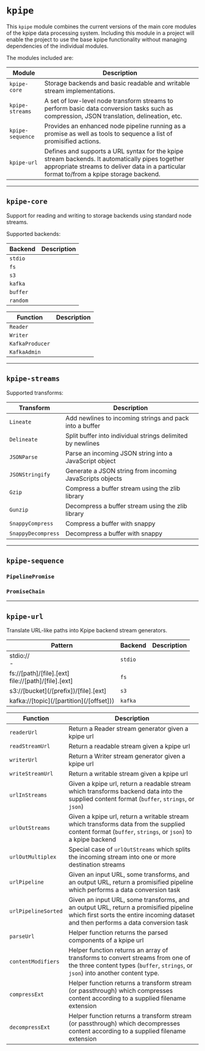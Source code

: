 # `kpipe`

This `kpipe` module combines the current versions of the main core modules of the kpipe data processing system. Including this module in a project will enable the project to use the base kpipe functionality without managing dependencies of the individual modules.

The modules included are:

| Module | Description |
|---|---
| `kpipe-core` | Storage backends and basic readable and writable stream implementations. |
| `kpipe-streams` | A set of low-level node transform streams to perform basic data conversion tasks such as compression, JSON translation, delineation, etc. |
| `kpipe-sequence` | Provides an enhanced node pipeline running as a promise as well as tools to sequence a list of promisified actions. |
| `kpipe-url` | Defines and supports a URL syntax for the kpipe stream backends. It automatically pipes together appropriate streams to deliver data in a particular format to/from a kpipe storage backend. |

---------------
## `kpipe-core`

Support for reading and writing to storage backends using standard node streams. 

Supported backends:

| Backend | Description |
|---|---|
| `stdio` | |
| `fs` | |
| `s3` | |
| `kafka` | |
| `buffer` | |
| `random` | |

| Function | Description |
|---|---|
| `Reader` | |
| `Writer` | |
| `KafkaProducer` | |
| `KafkaAdmin` | |

-------------
## `kpipe-streams`

Supported transforms:

| Transform | Description |
|---|---|
| `Lineate` | Add newlines to incoming strings and pack into a buffer |
| `Delineate` | Split buffer into individual strings delimited by newlines |
| `JSONParse` | Parse an incoming JSON string into a JavaScript object |
| `JSONStringify` | Generate a JSON string from incoming JavaScripts objects |
| `Gzip` | Compress a buffer stream using the zlib library |
| `Gunzip` | Decompress a buffer stream using the zlib library |
| `SnappyCompress` | Compress a buffer with snappy |
| `SnappyDecompress` | Decompress a buffer with snappy |

-----------------------------
## `kpipe-sequence`

### `PipelinePromise`

### `PromiseChain`

------------------------------
## `kpipe-url`

Translate URL-like paths into Kpipe backend stream generators.

| Pattern | Backend | Description |
|---|---|---|
| stdio://  <br/> - | `stdio` | |
| fs://[path]/[file].[ext] <br/> file://[path]/[file].[ext] | `fs` | |
| s3://[bucket]\(/[prefix]\)/[file].[ext] | `s3` | |
| kafka://[topic]\(/[partition]\(/[offset]\)\)| `kafka` | |

| Function | Description |
|---|---|
| `readerUrl` | Return a Reader stream generator given a kpipe url |
| `readStreamUrl` | Return a readable stream given a kpipe url |
| `writerUrl` | Return a Writer stream generator given a kpipe url |
| `writeStreamUrl` | Return a writable stream given a kpipe url |
| `urlInStreams` | Given a kpipe url, return a readable stream which transforms backend data into the supplied content format (`buffer`, `strings`, or `json`) |
| `urlOutStreams` | Given a kpipe url, return a writable stream which transforms data from the supplied content format (`buffer`, `strings`, or `json`) to a kpipe backend |
| `urlOutMultiplex` | Special case of `urlOutStreams` which splits the incoming stream into one or more destination streams |
| `urlPipeline` | Given an input URL, some transforms, and an output URL, return a promisified pipeline which performs a data conversion task |
| `urlPipelineSorted` | Given an input URL, some transforms, and an output URL, return a promisified pipeline which first sorts the entire incoming dataset and then performs a data conversion task |
| `parseUrl` | Helper function returns the parsed components of a kpipe url |
| `contentModifiers` | Helper function returns an array of transforms to convert streams from one of the three content types (`buffer`, `strings`, or `json`) into another content type. |
| `compressExt` | Helper function returns a transform stream (or passthrough) which compresses content according to a supplied filename extension |
| `decompressExt` | Helper function returns a transform stream (or passthrough) which decompresses content according to a supplied filename extension |




